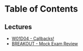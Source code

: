 # Table of Contents

## Lectures
* [W01D04 - Callbacks!](/w01d04)
* [BREAKOUT - Mock Exam Review](/breakout-mock-exam-review)
